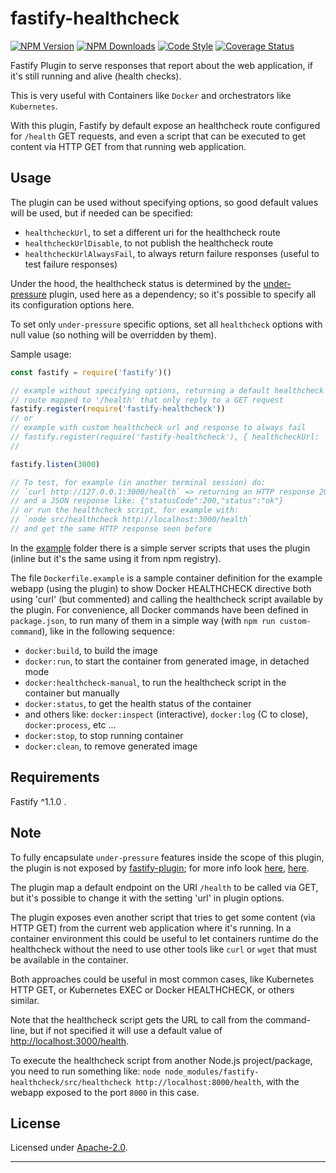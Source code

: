 # fastify-healthcheck

  [![NPM Version](https://img.shields.io/npm/v/fastify-healthcheck.svg?style=flat)](https://npmjs.org/package/fastify-healthcheck/)
  [![NPM Downloads](https://img.shields.io/npm/dm/fastify-healthcheck.svg?style=flat)](https://npmjs.org/package/fastify-healthcheck/)
  [![Code Style](https://img.shields.io/badge/code%20style-standard-brightgreen.svg?style=flat)](http://standardjs.com/)
  [![Coverage Status](https://coveralls.io/repos/github/smartiniOnGitHub/fastify-healthcheck/badge.svg?branch=master)](https://coveralls.io/github/smartiniOnGitHub/fastify-healthcheck/?branch=master)

Fastify Plugin to serve responses that report about the web application,
if it's still running and alive (health checks).

This is very useful with Containers like `Docker`
and orchestrators like `Kubernetes`.

With this plugin, Fastify by default expose an healthcheck route configured
for `/health` GET requests, and even a script that can be executed to get
content via HTTP GET from that running web application.


## Usage

The plugin can be used without specifying options, so good default values
will be used, but if needed can be specified:
- `healthcheckUrl`, to set a different uri for the healthcheck route
- `healthcheckUrlDisable`, to not publish the healthcheck route
- `healthcheckUrlAlwaysFail`, to always return failure responses (useful to test failure responses)

Under the hood, the healthcheck status is determined by the 
[under-pressure](https://www.npmjs.com/package/under-pressure) plugin, 
used here as a dependency; so it's possible to specify all its
configuration options here.

To set only `under-pressure` specific options, set all `healthcheck` options with null value (so nothing will be overridden by them).


Sample usage:

```js
const fastify = require('fastify')()

// example without specifying options, returning a default healthcheck
// route mapped to '/health' that only reply to a GET request
fastify.register(require('fastify-healthcheck'))
// or
// example with custom healthcheck url and response to always fail
// fastify.register(require('fastify-healthcheck'), { healthcheckUrl: '/custom-health', healthcheckUrlAlwaysFail: true })
//

fastify.listen(3000)

// To test, for example (in another terminal session) do:
// `curl http://127.0.0.1:3000/health` => returning an HTTP response 200 (OK)
// and a JSON response like: {"statusCode":200,"status":"ok"}
// or run the healthcheck script, for example with:
// `node src/healthcheck http://localhost:3000/health`
// and get the same HTTP response seen before
```

In the [example](./example/) folder there is a simple server scripts that
uses the plugin (inline but it's the same using it from npm registry).

The file `Dockerfile.example` is a sample container definition for
the example webapp (using the plugin) to show Docker HEALTHCHECK directive
both using 'curl' (but commented) and calling the healthcheck script
available by the plugin.
For convenience, all Docker commands have been defined in `package.json`,
to run many of them in a simple way (with `npm run custom-command`),
like in the following sequence:
- `docker:build`, to build the image
- `docker:run`, to start the container from generated image, in detached mode
- `docker:healthcheck-manual`, to run the healthcheck script in the container but manually
- `docker:status`, to get the health status of the container
- and others like: `docker:inspect` (interactive), `docker:log` (<CTRL>C to close), `docker:process`, etc ...
- `docker:stop`, to stop running container
- `docker:clean`, to remove generated image


## Requirements

Fastify ^1.1.0 .


## Note

To fully encapsulate `under-pressure` features inside the scope 
of this plugin, the plugin is not exposed by [fastify-plugin](https://github.com/fastify/fastify-plugin);
for more info look [here](https://github.com/fastify/fastify/blob/master/docs/Plugins.md#handle-the-scope), [here](https://github.com/fastify/fastify/blob/master/docs/Plugins-Guide.md#how-to-handle-encapsulation-and-distribution).

The plugin map a default endpoint on the URI `/health` to be
called via GET, but it's possible to change it with the setting 'url'
in plugin options.

The plugin exposes even another script that tries to get some content
(via HTTP GET) from the current web application where it's running.
In a container environment this could be useful to let containers runtime
do the healthcheck without the need to use other tools
like `curl` or `wget` that must be available in the container.

Both approaches could be useful in most common cases, like
Kubernetes HTTP GET, or Kubernetes EXEC or Docker HEALTHCHECK,
or others similar.

Note that the healthcheck script gets the URL to call from the command-line,
but if not specified it will use a default value of 
[http://localhost:3000/health](http://localhost:3000/health).

To execute the healthcheck script from another Node.js project/package, 
you need to run something like: 
`node node_modules/fastify-healthcheck/src/healthcheck http://localhost:8000/health`,
with the webapp exposed to the port `8000` in this case.


## License

Licensed under [Apache-2.0](./LICENSE).

----
